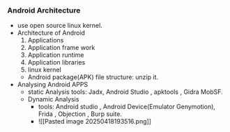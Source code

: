### Android Architecture
- use open source linux kernel.
- Architecture of Android
    1. Applications
    2. Application frame work
    3. Application runtime
    4. Application libraries
    5. linux kernel
    - Android package(APK) file structure: unzip it.
- Analysing Android APPS
    - static Analysis
        tools: Jadx, Android Studio , apktools , Gidra  MobSF.
    - Dynamic Analysis
        - tools: Android studio , Android Device(Emulator Genymotion), Frida , Objection , Burp suite.
        - ![[Pasted image 20250418193516.png]]